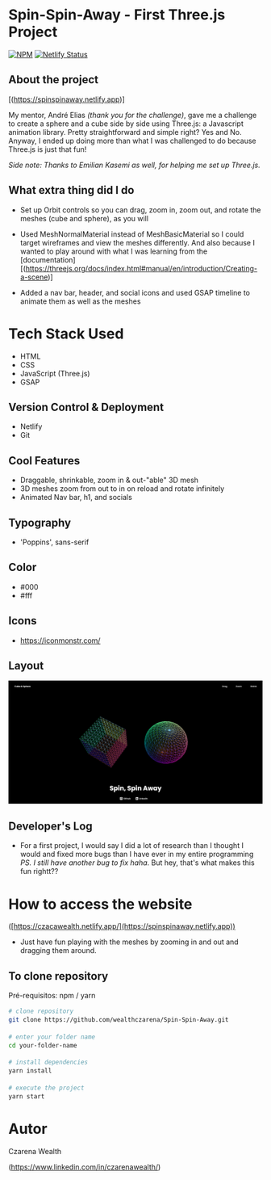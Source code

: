# Spin-Spin-Away -  First Three.js Project
[![NPM](https://img.shields.io/npm/l/react)](https://github.com/wealthczarena/Spin-Spin-Away/blob/master/LICENSE) [![Netlify Status](https://api.netlify.com/api/v1/badges/2ef24653-7d6d-4a07-a54d-7d1f781818b1/deploy-status)](https://app.netlify.com/sites/spinspinaway/deploys)

## About the project

[(https://spinspinaway.netlify.app)]

My mentor, André Elias *(thank you for the challenge)*, gave me a challenge to create a sphere and a cube side by side using Three.js: a Javascript animation library. Pretty straightforward and simple right? Yes and No.
Anyway, I ended up doing more than what I was challenged to do because Three.js is just that fun! 

*Side note: Thanks to Emilian Kasemi as well, for helping me set up Three.js.*


## What extra thing did I do
- Set up Orbit controls so you can drag, zoom in, zoom out, and rotate the meshes (cube and sphere), as you will
  
- Used MeshNormalMaterial instead of MeshBasicMaterial so I could target wireframes and view the meshes differently. And also because I wanted to play around with what I was learning from the [documentation][(https://threejs.org/docs/index.html#manual/en/introduction/Creating-a-scene)]
  
- Added a nav bar, header, and social icons and used GSAP timeline to animate them as well as the meshes


# Tech Stack Used
- HTML 
- CSS
- JavaScript (Three.js)
- GSAP


## Version Control & Deployment
- Netlify
- Git


## Cool Features
- Draggable, shrinkable, zoom in & out-"able" 3D mesh
- 3D meshes zoom from out to in on reload and rotate infinitely
- Animated Nav bar, h1, and socials


## Typography
- 'Poppins', sans-serif


## Color
- #000
- #fff


## Icons
- https://iconmonstr.com/


## Layout
![Web 1](https://github.com/wealthczarena/assets/blob/main/images/ssaway.png)


## Developer's Log
- For a first project, I would say I did a lot of research than I thought I would and fixed more bugs than I have ever in my entire programming *PS. I still have another bug to fix haha*. But hey, that's what makes this fun rightt?? 


# How to access the website
([https://czacawealth.netlify.app/](https://spinspinaway.netlify.app))

- Just have fun playing with the meshes by zooming in and out and dragging them around.


## To clone repository
Pré-requisitos: npm / yarn

```bash
# clone repository
git clone https://github.com/wealthczarena/Spin-Spin-Away.git

# enter your folder name
cd your-folder-name

# install dependencies
yarn install

# execute the project
yarn start
```

# Autor

Czarena Wealth

(https://www.linkedin.com/in/czarenawealth/)
